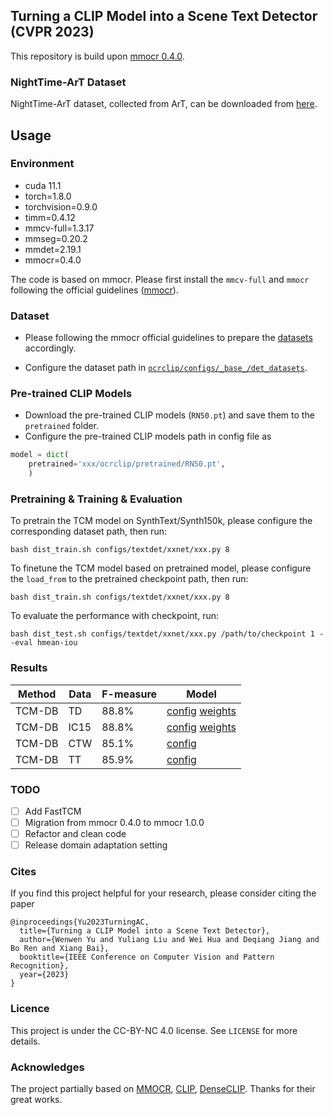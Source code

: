 ## Turning a CLIP Model into a Scene Text Detector (CVPR 2023)
This repository is build upon [mmocr 0.4.0](https://github.com/open-mmlab/mmocr/tree/0.x).


### NightTime-ArT Dataset
NightTime-ArT dataset, collected from ArT, can be downloaded from [here](https://drive.google.com/file/d/1v3CshPqlvhpnK1_MKwqqkWJDikKl_g4Y).


## Usage


### Environment
- cuda 11.1
- torch=1.8.0
- torchvision=0.9.0
- timm=0.4.12
- mmcv-full=1.3.17
- mmseg=0.20.2
- mmdet=2.19.1
- mmocr=0.4.0

The code is based on mmocr. Please first install the `mmcv-full` and `mmocr` following the official guidelines ([mmocr](https://github.com/open-mmlab/mmocr)).

### Dataset
- Please following the mmocr official guidelines to prepare the [datasets](https://mmocr.readthedocs.io/en/v0.4.1/datasets/det.html) accordingly. 

- Configure the dataset path in [`ocrclip/configs/_base_/det_datasets`](ocrclip/configs/_base_/det_datasets).

### Pre-trained CLIP Models

- Download the pre-trained CLIP models (`RN50.pt`) and save them to the `pretrained` folder.
- Configure the pre-trained CLIP models path in config file as

```python
model = dict(
    pretrained='xxx/ocrclip/pretrained/RN50.pt',
    )
```

### Pretraining & Training & Evaluation 

To pretrain the TCM model on SynthText/Synth150k, please configure the corresponding dataset path, then run:

```
bash dist_train.sh configs/textdet/xxnet/xxx.py 8
```

To finetune the TCM model based on pretrained model, please configure the `load_from` to the pretrained checkpoint path, then run:

```
bash dist_train.sh configs/textdet/xxnet/xxx.py 8
```

To evaluate the performance with checkpoint, run:

```
bash dist_test.sh configs/textdet/xxnet/xxx.py /path/to/checkpoint 1 --eval hmean-iou
```

### Results



| Method | Data | F-measure | Model |
|--------|------|-----------|--------|
| TCM-DB | TD |    88.8%       |    [config](ocrclip/configs/textdet/dbnet/clip_db_r50_fpnc_prompt_gen_vis_1200e_ft_td_ranger_post_taiji.py) [weights](https://mega.nz/file/daZWnYQI#XTQbvp86rxf-zIoQKQwVcXeUnGNqj4ADm1OijQKgEMM)   |  
| TCM-DB | IC15 |    88.8%       |   [config](ocrclip/configs/textdet/dbnet/clip_db_r50_fpnc_prompt_gen_vis_1200e_ft_gen_ic15_adam_taiji.py) [weights](https://mega.nz/file/cDQ1RASb#k5IOBtv12legGQPFCBW4-7e8SuD9WXcX4uoTE4Z9hpA)    |                   
| TCM-DB | CTW |    85.1%       |  [config](ocrclip/configs/textdet/dbnet/clip_db_r50_fpnc_prompt_gen_vis_32_1200e_ft_ctw_adamw_taiji.py)      |            
| TCM-DB | TT |    85.9%       |    [config](ocrclip/configs/textdet/dbnet/clip_db_r50_fpnc_prompt_gen_vis_32_1200e_ft_tt_adamw_taiji.py)    |            


### TODO
- [ ] Add FastTCM
- [ ] Migration from mmocr 0.4.0 to mmocr 1.0.0
- [ ] Refactor and clean code
- [ ] Release domain adaptation setting

### Cites
If you find this project helpful for your research, please consider citing the paper

```
@inproceedings{Yu2023TurningAC,
  title={Turning a CLIP Model into a Scene Text Detector},
  author={Wenwen Yu and Yuliang Liu and Wei Hua and Deqiang Jiang and Bo Ren and Xiang Bai},
  booktitle={IEEE Conference on Computer Vision and Pattern Recognition},
  year={2023}
}
```

### Licence
This project is under the CC-BY-NC 4.0 license. See `LICENSE` for more details.


### Acknowledges
The project partially based on [MMOCR](https://github.com/open-mmlab/mmocr), [CLIP](https://github.com/openai/CLIP), [DenseCLIP](https://github.com/raoyongming/DenseCLIP). Thanks for their great works.

